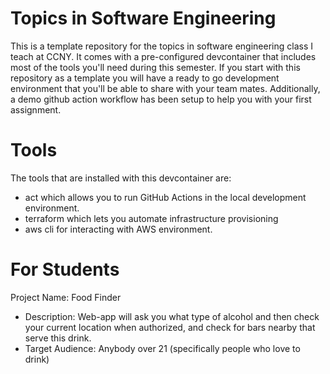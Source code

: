 # Topics in Software Engineering

This is a template repository for the topics in software engineering class I teach at CCNY.
It comes with a pre-configured devcontainer that includes most of the tools you'll need during this semester. 
If you start with this repository as a template you will have a ready to go development environment that you'll be able to 
share with your team mates. Additionally, a demo github action workflow has been setup to help you with your first assignment.

# Tools
The tools that are installed with this devcontainer are:

* act which allows you to run GitHub Actions in the local development environment.
* terraform which lets you automate infrastructure provisioning
* aws cli for interacting with AWS environment.

# For Students
Project Name: Food Finder
* Description: Web-app will ask you what type of alcohol and then check your current location when authorized, and check for bars nearby that serve this drink.
* Target Audience: Anybody over 21 (specifically people who love to drink)